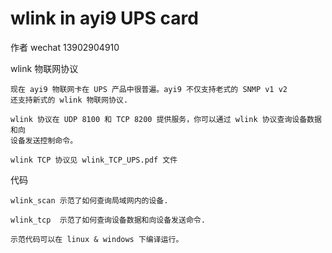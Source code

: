 # wlink in ayi9 UPS card

作者 wechat 13902904910

wlink 物联网协议

	现在 ayi9 物联网卡在 UPS 产品中很普遍。ayi9 不仅支持老式的 SNMP v1 v2
	还支持新式的 wlink 物联网协议.

	wlink 协议在 UDP 8100 和 TCP 8200 提供服务，你可以通过 wlink 协议查询设备数据和向
	设备发送控制命令。

	wlink TCP 协议见 wlink_TCP_UPS.pdf 文件 

代码

	wlink_scan 示范了如何查询局域网内的设备.

	wlink_tcp  示范了如何查询设备数据和向设备发送命令.

	示范代码可以在 linux & windows 下编译运行。

	
	
